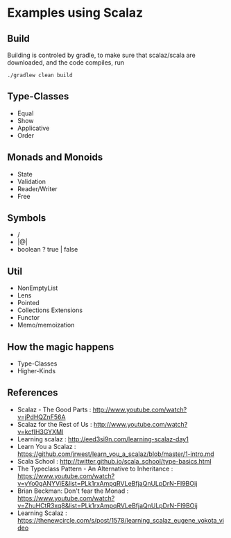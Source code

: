 # Examples using Scalaz

## Build
Building is controled by gradle, to make sure that scalaz/scala are downloaded, and the code compiles, run

```
./gradlew clean build
```

## Type-Classes
  * Equal
  * Show
  * Applicative
  * Order

## Monads and Monoids
  * State
  * Validation
  * Reader/Writer
  * Free

## Symbols
  * \/
  * |@|
  * boolean ? true | false

## Util
  * NonEmptyList
  * Lens
  * Pointed
  * Collections Extensions
  * Functor
  * Memo/memoization

## How the magic happens
  * Type-Classes
  * Higher-Kinds

## References
  * Scalaz - The Good Parts : http://www.youtube.com/watch?v=jPdHQZnF56A
  * Scalaz for the Rest of Us : http://www.youtube.com/watch?v=kcfIH3GYXMI
  * Learning scalaz : http://eed3si9n.com/learning-scalaz-day1
  * Learn You a Scalaz : https://github.com/jrwest/learn_you_a_scalaz/blob/master/1-intro.md
  * Scala School : http://twitter.github.io/scala_school/type-basics.html
  * The Typeclass Pattern - An Alternative to Inheritance : https://www.youtube.com/watch?v=yYo0gANYViE&list=PLk1rxAmpqRVLeBfjaQnULpDrN-FI9BOij
  * Brian Beckman: Don't fear the Monad : https://www.youtube.com/watch?v=ZhuHCtR3xq8&list=PLk1rxAmpqRVLeBfjaQnULpDrN-FI9BOij
  * Learning Scalaz : https://thenewcircle.com/s/post/1578/learning_scalaz_eugene_yokota_video
